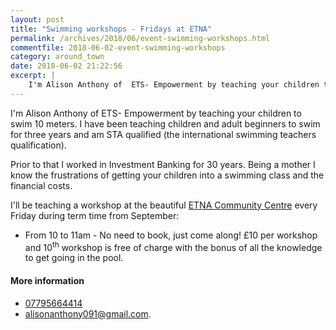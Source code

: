 ```yaml
---
layout: post
title: "Swimming workshops - Fridays at ETNA"
permalink: /archives/2018/06/event-swimming-workshops.html
commentfile: 2018-06-02-event-swimming-workshops
category: around_town
date: 2018-06-02 21:22:56
excerpt: |
    I'm Alison Anthony of  ETS- Empowerment by teaching your children to swim 10 meters. I  have been teaching children and adult beginners to swim for three years and am STA qualified (the international swimming teachers qualification).   
---
```


I'm Alison Anthony of  ETS- Empowerment by teaching your children to swim 10 meters. I  have been teaching children and adult beginners to swim for three years and am STA qualified (the international swimming teachers qualification).

Prior to that I worked in Investment Banking for 30 years. Being a mother I know the frustrations of getting your children into a swimming class and the financial costs.

I'll be teaching a workshop at the beautiful [ETNA Community Centre](https://stmargarets.london/directory/other/201110040733) every Friday  during term time from September:

* From 10 to 11am  - No need to book, just come along! &pound;10 per workshop and 10<sup>th</sup> workshop  is free of charge with the bonus of all the knowledge to get going in the pool.

#### More information

* [07795664414](tel:07795664414)
* [alisonanthony091@gmail.com](:mailto:alisonanthony091@gmail.com).
